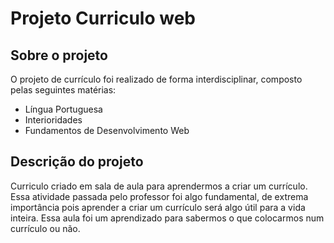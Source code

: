 # Projeto Curriculo web

## Sobre o projeto

O projeto de currículo foi realizado de forma interdisciplinar, composto pelas seguintes matérias:
* Língua Portuguesa
* Interioridades
* Fundamentos de Desenvolvimento Web

## Descrição do projeto

Curriculo criado em sala de aula para aprendermos a criar um currículo.
Essa atividade passada pelo professor foi algo fundamental, de extrema importância pois aprender a criar um currículo será algo útil para a vida inteira.
Essa aula foi um aprendizado para sabermos o que colocarmos num currículo ou não.